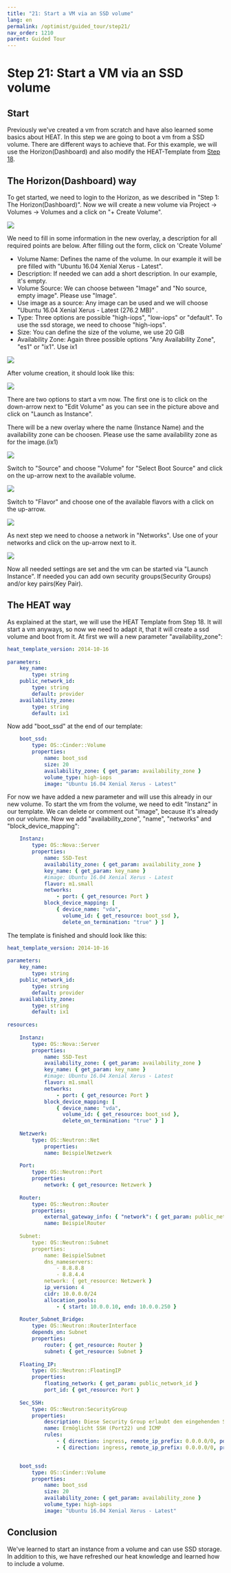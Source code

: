 ```yaml
---
title: "21: Start a VM via an SSD volume"
lang: en
permalink: /optimist/guided_tour/step21/
nav_order: 1210
parent: Guided Tour
---
```


Step 21: Start a VM via an SSD volume
=========================================

Start
-------

Previously we've created a vm from scratch and have also learned some basics about HEAT.
In this step we are going to boot a vm from a SSD volume. There are different ways to achieve that. 
For this example, we will use the Horizon(Dashboard) and also modify the HEAT-Template from [Step 18](/optimist/guided_tour/step18).

The Horizon(Dashboard) way
-----

To get started, we need to login to the Horizon, as we described in "Step 1: The Horizon(Dashboard)".
Now we will create a new volume via Project → Volumes → Volumes and a click on "+ Create Volume".

![](attachments/04052019211.png)

We need to fill in some information in the new overlay, a description for all required points are below. After filling out the form, click on 'Create Volume'

-   Volume Name: Defines the name of the volume. In our example it will be pre filled with "Ubuntu 16.04 Xenial Xerus - Latest".
-   Description: If needed we can add a short description. In our example, it's empty.
-   Volume Source: We can choose between "Image" and "No source, empty image". Please use "Image".
-   Use image as a source: Any image can be used and we will choose "Ubuntu 16.04 Xenial Xerus - Latest (276.2 MB)" .
-   Type: Three options are possible "high-iops", "low-iops" or "default". To use the ssd storage, we need to choose "high-iops".
-   Size: You can define the size of the volume, we use 20 GiB
-   Availability Zone: Again three possible options "Any Availability Zone", "es1" or "ix1". Use ix1 

![](attachments/04052019212.png)

After volume creation, it should look like this:

![](attachments/04052019213.png)

There are two options to start a vm now. 
The first one is to click on the down-arrow next to "Edit Volume" as you can see in the picture above and click on "Launch as Instance". 

There will be a new overlay where the name (Instance Name) and the availability zone can be choosen. Please use the same availability zone as for the image.(ix1) 

![](attachments/04052019214.png)

Switch to "Source" and choose "Volume" for "Select Boot Source" and click on the up-arrow next to the available volume.

![](attachments/04052019215.png)

Switch to "Flavor" and choose one of the available flavors with a click on the up-arrow.

![](attachments/04052019216.png)

As next step we need to choose a network in "Networks". Use one of your networks and click on the up-arrow next to it.

![](attachments/04052019217.png)

Now all needed settings are set and the vm can be started via "Launch Instance". 
If needed you can add own security groups(Security Groups) and/or key pairs(Key Pair).

The HEAT way
---------------

As explained at the start, we will use the HEAT Template from Step 18.
It will start a vm anyways, so now we need to adapt it, that it will create a ssd volume and boot from it.
At first we will a new parameter "availability_zone":

```yaml
heat_template_version: 2014-10-16
  
parameters:
    key_name:
        type: string
    public_network_id:
        type: string
        default: provider
	availability_zone:
		type: string
		default: ix1
```

Now add "boot_ssd" at the end of our template:

```yaml
	boot_ssd:
        type: OS::Cinder::Volume
        properties:
            name: boot_ssd
            size: 20
            availability_zone: { get_param: availability_zone }
            volume_type: high-iops
            image: "Ubuntu 16.04 Xenial Xerus - Latest"
```

For now we have added a new parameter and will use this already in our new volume.
To start the vm from the volume, we need to edit "Instanz" in our template. 
We can delete or comment out "image", because it's already on our volume. 
Now we add "availability_zone", "name", "networks" and "block_device_mapping":

```yaml
    Instanz:
        type: OS::Nova::Server
        properties:
			name: SSD-Test
			availability_zone: { get_param: availability_zone }
            key_name: { get_param: key_name }
            #image: Ubuntu 16.04 Xenial Xerus - Latest
            flavor: m1.small
			networks:
                - port: { get_resource: Port }
            block_device_mapping: [
                { device_name: "vda",
                  volume_id: { get_resource: boot_ssd },
                  delete_on_termination: "true" } ]
```

The template is finished and should look like this:

```yaml
heat_template_version: 2014-10-16
  
parameters:
    key_name:
        type: string
    public_network_id:
        type: string
        default: provider
	availability_zone:
		type: string
		default: ix1
 
resources:
 
    Instanz:
        type: OS::Nova::Server
        properties:
			name: SSD-Test
			availability_zone: { get_param: availability_zone }
            key_name: { get_param: key_name }
            #image: Ubuntu 16.04 Xenial Xerus - Latest
            flavor: m1.small
			networks:
                - port: { get_resource: Port }
            block_device_mapping: [
                { device_name: "vda",
                  volume_id: { get_resource: boot_ssd },
                  delete_on_termination: "true" } ]
 
    Netzwerk:
        type: OS::Neutron::Net
            properties:
            name: BeispielNetzwerk
 
    Port:
        type: OS::Neutron::Port
        properties:
            network: { get_resource: Netzwerk }
 
    Router:
        type: OS::Neutron::Router
        properties:
            external_gateway_info: { "network": { get_param: public_network_id }
            name: BeispielRouter
 
    Subnet:
        type: OS::Neutron::Subnet
        properties:
            name: BeispielSubnet
            dns_nameservers:
                - 8.8.8.8
                - 8.8.4.4
            network: { get_resource: Netzwerk }
            ip_version: 4
            cidr: 10.0.0.0/24
            allocation_pools:
                - { start: 10.0.0.10, end: 10.0.0.250 }
 
    Router_Subnet_Bridge:
        type: OS::Neutron::RouterInterface
        depends_on: Subnet
        properties:
            router: { get_resource: Router }
            subnet: { get_resource: Subnet }
 
    Floating_IP:
        type: OS::Neutron::FloatingIP
        properties:
            floating_network: { get_param: public_network_id }
            port_id: { get_resource: Port }
 
    Sec_SSH:
        type: OS::Neutron:SecurityGroup
        properties:
            description: Diese Security Group erlaubt den eingehenden SSH-Traffic über Port22 und ICMP
            name: Ermöglicht SSH (Port22) und ICMP
            rules:
                - { direction: ingress, remote_ip_prefix: 0.0.0.0/0, port_range_min: 22, port_range_max: 22, protocol: tcp }
                - { direction: ingress, remote_ip_prefix: 0.0.0.0/0, protocol: icmp }


	boot_ssd:
        type: OS::Cinder::Volume
        properties:
            name: boot_ssd
            size: 20
            availability_zone: { get_param: availability_zone }
            volume_type: high-iops
            image: "Ubuntu 16.04 Xenial Xerus - Latest"
```

Conclusion
---------

We've learned to start an instance from a volume and can use SSD storage.
In addition to this, we have refreshed our heat knowledge and learned how to include a volume. 
